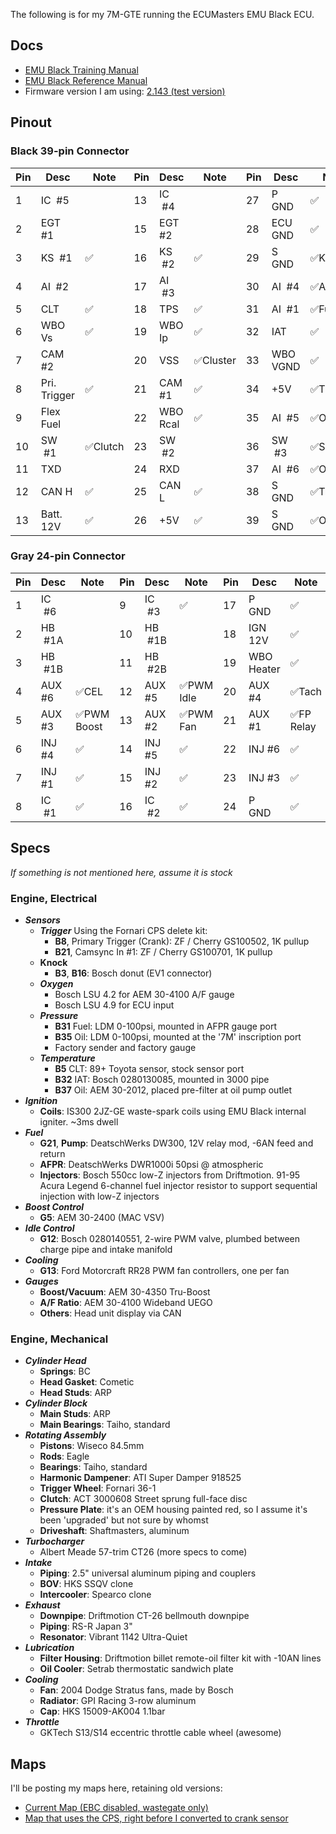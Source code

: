 The following is for my 7M-GTE running the ECUMasters EMU Black ECU.

## Docs
- [EMU Black Training Manual](https://drive.google.com/file/d/1-_NAlyTh8-dYGTJImPhoPie9wzJ2CXCW/view)
- [EMU Black Reference Manual](https://drive.google.com/file/d/1EdAFo1TTJCEsH4Wx4Oo1ipDlBnCn-KV1/view?usp=sharing)
- Firmware version I am using: [2.143 (test version)](https://www.ecumaster.com/files/EMU_BLACK/EMUBlackSetup_2_143.exe)

## Pinout

### Black 39-pin Connector

|Pin    |Desc         |Note    |Pin    |Desc         |Note    |Pin    |Desc         |Note    |
|---    |---------    |----    |---    |---------    |----    |---    |---------    |----    |
|  1    |IC &nbsp;#5  |        | 13    |IC &nbsp;#4  |        | 27    |P &nbsp; GND |✅      |
|  2    |EGT #1       |        | 15    |EGT #2       |        | 28    |ECU GND      |✅      |
|  3    |KS &nbsp;#1  |✅      | 16    |KS &nbsp;#2  |✅      | 29    |S &nbsp; GND |✅KS 1&2|
|  4    |AI &nbsp;#2  |        | 17    |AI &nbsp;#3  |        | 30    |AI &nbsp;#4  |✅A/C SW|
|  5    |CLT          |✅      | 18    |TPS          |✅      | 31    |AI &nbsp;#1  |✅Fuel P|
|  6    |WBO Vs       |✅      | 19    |WBO Ip       |✅      | 32    |IAT          |✅      |
|  7    |CAM #2       |        | 20    |VSS         |✅Cluster| 33    |WBO VGND     |✅      |
|  8    |Pri. Trigger |✅      | 21    |CAM #1       |✅      | 34    |+5V          |✅TPS   |
|  9    |Flex Fuel    |        | 22    |WBO Rcal     |✅      | 35    |AI &nbsp;#5  |✅Oil P |
| 10    |SW &nbsp;#1  |✅Clutch| 23    |SW &nbsp;#2  |        | 36    |SW &nbsp;#3  |✅Sport |
| 11    |TXD          |        | 24    |RXD          |        | 37    |AI &nbsp;#6  |✅Oil T |
| 12    |CAN H        |✅      | 25    |CAN L        |✅      | 38    |S &nbsp; GND |✅Triggers|
| 13    |Batt. 12V    |✅      | 26    |+5V          |✅      | 39    |S &nbsp; GND |✅Others|

### Gray 24-pin Connector
|Pin    |Desc         |Note    |Pin    |Desc         |Note    |Pin    |Desc         |Note    |
|---    |---------    |----    |---    |---------    |----    |---    |---------    |----    |
|  1    |IC &nbsp;#6  |        |  9    |IC &nbsp;#3  |✅      | 17    |P &nbsp; GND |✅      |
|  2    |HB &nbsp;#1A |        | 10    |HB &nbsp;#1B |        | 18    |IGN 12V      |✅      |
|  3    |HB &nbsp;#1B |        | 11    |HB &nbsp;#2B |        | 19    |WBO Heater   |✅      |
|  4    |AUX #6       |✅CEL   | 12    |AUX #5     |✅PWM Idle| 20    |AUX #4       |✅Tach  |
|  5    |AUX #3    |✅PWM Boost| 13    |AUX #2      |✅PWM Fan| 21    |AUX #1       |✅FP Relay|
|  6    |INJ #4       |✅      | 14    |INJ #5       |✅      | 22    |INJ #6       |✅      |
|  7    |INJ #1       |✅      | 15    |INJ #2       |✅      | 23    |INJ #3       |✅      |
|  8    |IC &nbsp;#1  |✅      | 16    |IC &nbsp;#2  |✅      | 24    |P &nbsp; GND |✅      |

## Specs
*If something is not mentioned here, assume it is stock*
### Engine, Electrical
- ***Sensors*** 
	- ***Trigger***
		Using the Fornari CPS delete kit:
		- **B8**, Primary Trigger (Crank): ZF / Cherry GS100502, 1K pullup
		- **B21**, Camsync In #1: ZF / Cherry GS100701, 1K pullup
	- **Knock**
		- **B3**, **B16**: Bosch donut (EV1 connector)
	- ***Oxygen***
		- Bosch LSU 4.2 for AEM 30-4100 A/F gauge
		- Bosch LSU 4.9 for ECU input
	- ***Pressure***
		- **B31** Fuel: LDM 0-100psi, mounted in AFPR gauge port
		- **B35**  Oil: LDM 0-100psi, mounted at the '7M' inscription port
		- Factory sender and factory gauge
	- ***Temperature***
		- **B5** CLT: 89+ Toyota sensor, stock sensor port
		- **B32** IAT: Bosch 0280130085, mounted in 3000 pipe
		- **B37** Oil: AEM 30-2012, placed pre-filter at oil pump outlet
- ***Ignition***
	- **Coils**: IS300 2JZ-GE waste-spark coils using EMU Black internal igniter. ~3ms dwell
- ***Fuel***
	- **G21**, **Pump**: DeatschWerks DW300, 12V relay mod, -6AN feed and return
	- **AFPR**: DeatschWerks DWR1000i 50psi @ atmospheric
	- **Injectors**: Bosch 550cc low-Z injectors from Driftmotion. 91-95 Acura Legend 6-channel fuel injector resistor to support sequential injection with low-Z injectors
- ***Boost Control***
	- **G5**: AEM 30-2400 (MAC VSV)
- ***Idle Control***
	- **G12**: Bosch 0280140551, 2-wire PWM valve, plumbed between charge pipe and intake manifold
- ***Cooling***
	- **G13**: Ford Motorcraft RR28 PWM fan controllers, one per fan
- ***Gauges***
	- **Boost/Vacuum**: AEM 30-4350 Tru-Boost
	- **A/F Ratio**: AEM 30-4100 Wideband UEGO
	- **Others**: Head unit display via CAN

### Engine, Mechanical
- ***Cylinder Head***
	- **Springs**: BC
	- **Head Gasket**: Cometic
	- **Head Studs**: ARP
- ***Cylinder Block***
	- **Main Studs**: ARP
	- **Main Bearings**: Taiho, standard
- ***Rotating Assembly***
	- **Pistons**: Wiseco 84.5mm
	- **Rods**: Eagle
	- **Bearings**: Taiho, standard
	- **Harmonic Dampener**: ATI Super Damper 918525
	- **Trigger Wheel**: Fornari 36-1
	- **Clutch**: ACT 3000608 Street sprung full-face disc
	- **Pressure Plate**: it's an OEM housing painted red, so I assume it's been 'upgraded' but not sure by whomst
	- **Driveshaft**: Shaftmasters, aluminum
- ***Turbocharger***
	- Albert Meade 57-trim CT26 (more specs to come)
- ***Intake***
	- **Piping**: 2.5" universal aluminum piping and couplers
	- **BOV**: HKS SSQV clone
	- **Intercooler**: Spearco clone
- ***Exhaust***
	- **Downpipe**: Driftmotion CT-26 bellmouth downpipe
	- **Piping**: RS-R Japan 3"
	- **Resonator**: Vibrant 1142 Ultra-Quiet
- ***Lubrication***
	- **Filter Housing**: Driftmotion billet remote-oil filter kit with -10AN lines
	- **Oil Cooler**: Setrab thermostatic sandwich plate
- ***Cooling***
	- **Fan**: 2004 Dodge Stratus fans, made by Bosch
	- **Radiator**: GPI Racing 3-row aluminum
	- **Cap**: HKS 15009-AK004 1.1bar
- ***Throttle***
	- GKTech S13/S14 eccentric throttle cable wheel (awesome)

## Maps
I'll be posting my maps here, retaining old versions:

- [Current Map (EBC disabled, wastegate only)](https://drive.google.com/file/d/1t1qtVtnJLF75ffeZ08zJ6GnNKFXYXd9i/view?usp=sharing)
- [Map that uses the CPS, right before I converted to crank sensor](https://drive.google.com/file/d/1FK16yyCmr4FRjlpco8270ERvDUU3UBYU/view?usp=sharing) 

